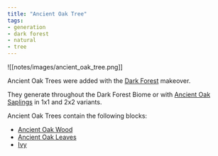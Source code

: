 ```yaml
---
title: "Ancient Oak Tree"
tags:
- generation
- dark forest
- natural
- tree
---
```


![[notes/images/ancient_oak_tree.png]]

Ancient Oak Trees were added with the [Dark Forest](notes/makeover/dark_forest) makeover.  

They generate throughout the Dark Forest Biome or with [Ancient Oak Saplings](notes/block/ancient_oak_sapling) in 1x1 and 2x2 variants.

Ancient Oak Trees contain the following blocks:
- [Ancient Oak Wood](notes/block/ancient_oak_wood)
- [Ancient Oak Leaves](notes/block/ancient_oak_leaves)
- [Ivy](notes/block/ivy)

